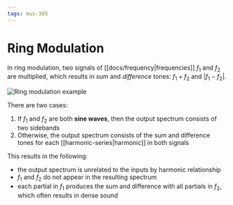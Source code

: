 ```yaml
---
tags: mus-305
---
```


# Ring Modulation

In ring modulation, two signals of [[docs/frequency|frequencies]] $f_1$ and $f_2$ are multiplied, which results in *sum* and *difference* tones: $f_1+f_2$ and $|f_1-f_2|$.

![Ring modulation example](../attachments/ring-modulation-example.png)

There are two cases:

1. If $f_1$ and $f_2$ are both **sine waves**, then the output spectrum consists of two sidebands
2. Otherwise, the output spectrum consists of the sum and difference tones for each [[harmonic-series|harmonic]] in both signals

This results in the following:

- the output spectrum is unrelated to the inputs by harmonic relationship
- $f_1$ and $f_2$ do not appear in the resulting spectrum
- each partial in $f_1$ produces the sum and difference with all partials in $f_2$, which often results in dense sound
